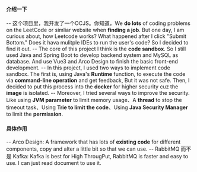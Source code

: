 #### 介绍一下

-- 这个项目里，我开发了一个OCJS。你知道，We **do lots** of coding problems on the LeetCode or simliar website  when **finding a job**. But one day, I am curious about, how Leetcode works? What happened after I click "Submit Bottom." Does it hava mulitple IDEs to run the user's code?  So I decided to find it out.
-- The core of this project I think is the **code sandbox**. So I still used Java and Spring Boot to develop backend system and MySQL as database. And use Vue3 and Arco Design to finish the basic front-end development. 
-- In this project, I used two ways to implement code sandbox. The first is, using Java's **Runtime** function, to execute the code via **command-line operation** and get feedback, But it was not safe.
Then, I decided to put this process into the **docker** for higher security cuz the **image** is isolated. 
-- Moreover, I tried several ways to improve the security. Like using **JVM parameter** to limit memory usage、A **thread** to stop the timeout task、Using **Trie to limit the code**、Using **Java Security Manager** to limit the **permission**.

#### 具体作用

-- Arco Design: A framework that has lots of **existing code** for different components, copy and alter a little bit so that we can use.
-- RabbitMQ 而不是 Kafka: Kafka is best for High ThrougPut, RabbitMQ is faster and easy to use. I can just read document to use it.